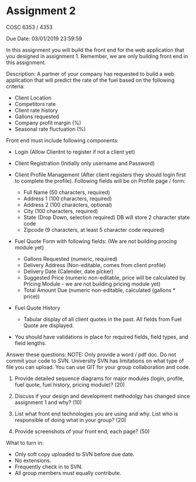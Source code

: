 # Assignment 2
COSC 6353 / 4353

Due Date: 03/01/2019 23:59:59


In this assignment you will build the front end for the web application that you designed in assignment 1. 
Remember, we are only building front end in this assignment.

Description: 
A partner of your company has requested to build a web application that will predict the
rate of the fuel based on the following criteria:
- Client Location
- Competitors rate
- Client rate history
- Gallons requested
- Company profit margin (%)
- Seasonal rate fluctuation (%)

Front end must include following components:
- Login (Allow Clientnt to register if not a client yet)
- Client Registration (Initially only username and Password)
- Client Profile Management (After client registers they should login first to complete the profile). Following fields will be on Profile page / form:
	- Full Name (50 characters, required)
	- Address 1 (100 characters, required)
	- Address 2 (100 characters, optional)
	- City (100 characters, required)
	- State (Drop Down, selection required) DB will store 2 character state code
	- Zipcode (9 characters, at least 5 character code required)
	
- Fuel Quote Form with following fields: (We are not building procing module yet)
	- Gallons Requested (numeric, required)
	- Delivery Address (Non-editable, comes from client profile)
	- Delivery Date (Calender, date picker)
	- Suggested Price (numeric non-editable, price will be calculated by Pricing Module - we are not building pricing module yet)
	- Total Amount Due (numeric non-editable, calculated (gallons * price))
	
- Fuel Quote History
	- Tabular display of all client quotes in the past. All fields from Fuel Quote are displayed.

- You should have validations in place for required fields, field types, and field lengths. 

Answer these questions:
NOTE: Only provide a word / pdf doc. Do not commit your code to SVN. University SVN has limitations on what type of file you can upload. You can use GIT for your group collaboration and code.

1.	Provide detailed sequence diagrams for major modules (login, profile, fuel quote, fuel history, pricing module)? (20)

2.	Discuss if your design and development methodolgy has changed since assignment 1 and why? (10)

3.	List what front end technologies you are using and why. List who is responsible of doing what in your group? (20)

3.	Provide screenshots of your front end, each page? (50)

What to turn in: 
- Only soft copy uploaded to SVN before due date. 
- No extensions.
- Frequently check in to SVN. 
- All group members must equally contribute.

